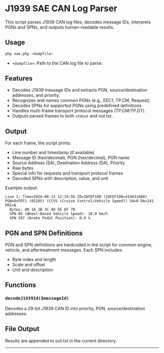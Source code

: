 # J1939 SAE CAN Log Parser

This script parses J1939 CAN log files, decodes message IDs, interprets PGNs and SPNs, and outputs human-readable results.

## Usage

```sh
php sae.php <dumpfile>
```

- `<dumpfile>`: Path to the CAN log file to parse.

## Features

- Decodes J1939 message IDs and extracts PGN, source/destination addresses, and priority.
- Recognizes and names common PGNs (e.g., EEC1, TP.CM, Request).
- Decodes SPNs for supported PGNs using predefined definitions.
- Handles multi-frame transport protocol messages (TP.CM/TP.DT).
- Outputs parsed frames to both `stdout` and out.txt.

## Output

For each frame, the script prints:

- Line number and timestamp (if available)
- Message ID (hex/decimal), PGN (hex/decimal), PGN name
- Source Address (SA), Destination Address (DA), Priority
- Raw bytes
- Special info for requests and transport protocol frames
- Decoded SPNs with description, value, and unit

Example output:

```
Line 1: Time=2024-06-13 12:34:56 ID=18FEF100 (18FEF100=419431680) PGN=0xFEF1 (65265) (CCVS (Cruise Control/Vehicle Speed)) SA=0 DA=241 PRI=6
  Bytes: 00 1A 2B 3C 4D 5E 6F 70
  SPN 84 (Wheel-Based Vehicle Speed): 10.0 km/h
  SPN 597 (Brake Pedal Position): 0.0 %
```

## PGN and SPN Definitions

PGN and SPN definitions are hardcoded in the script for common engine, vehicle, and aftertreatment messages. Each SPN includes:

- Byte index and length
- Scale and offset
- Unit and description

## Functions

### `decodeJ1939Id($messageId)`

Decodes a 29-bit J1939 CAN ID into priority, PGN, source/destination addresses.

## File Output

Results are appended to out.txt in the current directory.

---
